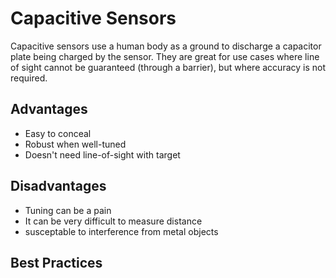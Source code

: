# Capacitive Sensors

Capacitive sensors use a human body as a ground to discharge a capacitor plate being charged by the sensor.  They are great for use cases where line of sight cannot be guaranteed (through a barrier), but where accuracy is not required.

## Advantages

* Easy to conceal
* Robust when well-tuned
* Doesn't need line-of-sight with target

## Disadvantages

* Tuning can be a pain
* It can be very difficult to measure distance
* susceptable to interference from metal objects

## Best Practices
